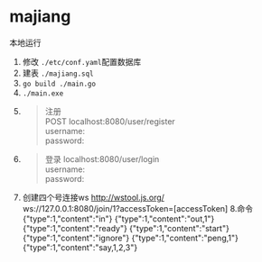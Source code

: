 # majiang

本地运行
1. 修改 `./etc/conf.yaml`配置数据库
2. 建表 `./majiang.sql`
3.  `go build ./main.go`
4. `./main.exe`
5. > 注册   
   > POST localhost:8080/user/register  
   > username:    
   > password:
6. > 登录 localhost:8080/user/login    
   > username:    
   > password:    
7. 创建四个号连接ws http://wstool.js.org/    
   ws://127.0.0.1:8080/join/1?accessToken=[accessToken]
8.命令
   {"type":1,"content":"in"}
   {"type":1,"content":"out,1"}
   {"type":1,"content":"ready"}
   {"type":1,"content":"start"}
   {"type":1,"content":"ignore"}
   {"type":1,"content":"peng,1"}
   {"type":1,"content":"say,1,2,3"}
